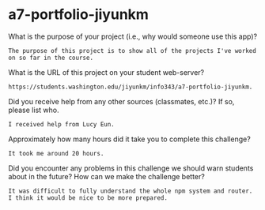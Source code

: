 # a7-portfolio-jiyunkm

What is the purpose of your project (i.e., why would someone use this app)?

	The purpose of this project is to show all of the projects I've worked on so far in the course.
	
What is the URL of this project on your student web-server?

	https://students.washington.edu/jiyunkm/info343/a7-portfolio-jiyunkm.

Did you receive help from any other sources (classmates, etc.)? If so, please list who.

	I received help from Lucy Eun.

Approximately how many hours did it take you to complete this challenge?

	It took me around 20 hours.

Did you encounter any problems in this challenge we should warn students about in the future? How can we make the challenge better?

	It was difficult to fully understand the whole npm system and router. I think it would be nice to be more prepared.